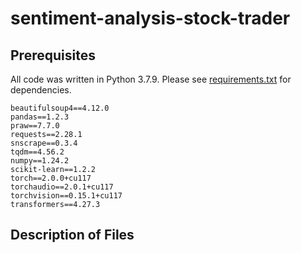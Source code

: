 # sentiment-analysis-stock-trader

## Prerequisites
All code was written in Python 3.7.9. Please see <a href="https://github.com/Chubbyman2/sentiment-analysis-stock-trader/blob/main/requirements.txt">requirements.txt</a> for dependencies.
```
beautifulsoup4==4.12.0
pandas==1.2.3
praw==7.7.0
requests==2.28.1
snscrape==0.3.4
tqdm==4.56.2
numpy==1.24.2
scikit-learn==1.2.2
torch==2.0.0+cu117
torchaudio==2.0.1+cu117
torchvision==0.15.1+cu117
transformers==4.27.3
```

## Description of Files
### 